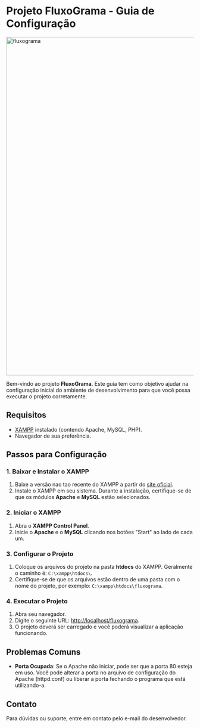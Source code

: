 # Projeto FluxoGrama - Guia de Configuração
<img width="1329" height="908" alt="fluxograma" src="https://github.com/user-attachments/assets/34a49cab-379b-42ca-ab59-a87999cb1204" />

Bem-vindo ao projeto **FluxoGrama**. Este guia tem como objetivo ajudar na configuração inicial do ambiente de desenvolvimento para que você possa executar o projeto corretamente.

## Requisitos

- [XAMPP](https://www.apachefriends.org/index.html) instalado (contendo Apache, MySQL, PHP).
- Navegador de sua preferência.

## Passos para Configuração

### 1. Baixar e Instalar o XAMPP

1. Baixe a versão nao tao recente do XAMPP a partir do [site oficial](https://www.apachefriends.org/index.html).
2. Instale o XAMPP em seu sistema. Durante a instalação, certifique-se de que os módulos **Apache** e **MySQL** estão selecionados.

### 2. Iniciar o XAMPP

1. Abra o **XAMPP Control Panel**.
2. Inicie o **Apache** e o **MySQL** clicando nos botões "Start" ao lado de cada um.

### 3. Configurar o Projeto

1. Coloque os arquivos do projeto na pasta **htdocs** do XAMPP. Geralmente o caminho é: `C:\xampp\htdocs\`.
2. Certifique-se de que os arquivos estão dentro de uma pasta com o nome do projeto, por exemplo: `C:\xampp\htdocs\fluxograma`.

### 4. Executar o Projeto

1. Abra seu navegador.
2. Digite o seguinte URL: [http://localhost/fluxograma](http://localhost/fluxograma).
3. O projeto deverá ser carregado e você poderá visualizar a aplicação funcionando.

## Problemas Comuns

- **Porta Ocupada**: Se o Apache não iniciar, pode ser que a porta 80 esteja em uso. Você pode alterar a porta no arquivo de configuração do Apache (httpd.conf) ou liberar a porta fechando o programa que está utilizando-a.

## Contato

Para dúvidas ou suporte, entre em contato pelo e-mail do desenvolvedor.

